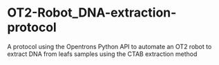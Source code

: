 # OT2-Robot_DNA-extraction-protocol
A protocol using the Opentrons Python API to automate an OT2 robot to extract DNA from leafs samples using the CTAB extraction method
